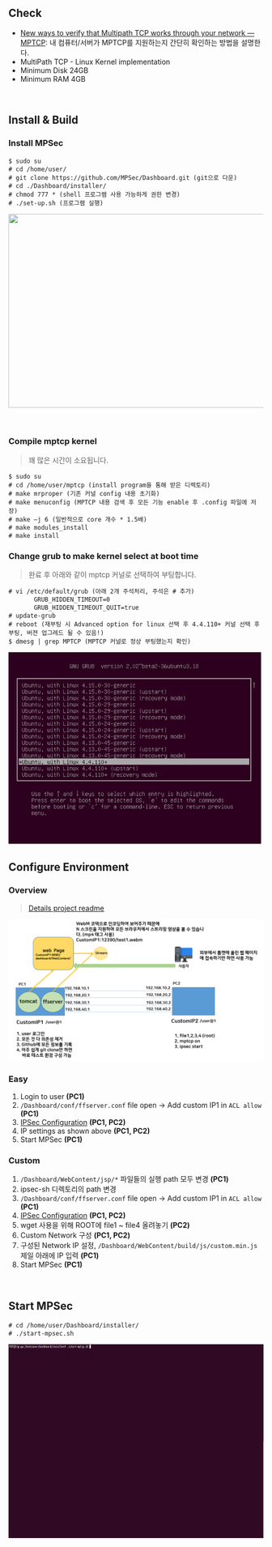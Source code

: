 
## Check

* [New ways to verify that Multipath TCP works through your network — MPTCP](http://blog.multipath-tcp.org/blog/html/2015/12/16/mptcp_tools.html): 내 컴퓨터/서버가 MPTCP를 지원하는지 간단히 확인하는 방법을 설명한다.
* MultiPath TCP - Linux Kernel implementation
* Minimum Disk 24GB
* Minimum RAM 4GB



<br/>

## Install & Build

### Install MPSec

~~~shell
$ sudo su
# cd /home/user/
# git clone https://github.com/MPSec/Dashboard.git (git으로 다운)
# cd ./Dashboard/installer/
# chmod 777 * (shell 프로그램 사용 가능하게 권한 변경)
# ./set-up.sh (프로그램 실행)
~~~


<p align="center">
   <img src="/md_images/set-up.gif" width="740px" height="383px"/>
</p>

<br/>

### Compile mptcp kernel

> 꽤 많은 시간이 소요됩니다.

~~~shell
$ sudo su
# cd /home/user/mptcp (install program을 통해 받은 디렉토리)
# make mrproper (기존 커널 config 내용 초기화)
# make menuconfig (MPTCP 내용 검색 후 모든 기능 enable 후 .config 파일에 저장)
# make –j 6 (일반적으로 core 개수 * 1.5배)
# make modules_install
# make install
~~~

### Change grub to make kernel select at boot time

> 완료 후 아래와 같이 mptcp 커널로 선택하여 부팅합니다. 

~~~shell
# vi /etc/default/grub (아래 2개 주석처리, 주석은 # 추가)
       GRUB_HIDDEN_TIMEOUT=0
       GRUB_HIDDEN_TIMEOUT_QUIT=true
# update-grub
# reboot (재부팅 시 Advanced option for linux 선택 후 4.4.110+ 커널 선택 후 부팅, 버젼 업그레드 될 수 있음!)
$ dmesg | grep MPTCP (MPTCP 커널로 정상 부팅했는지 확인)
~~~


<img src="/md_images/mptcp-kernel.png" width="500px" height="380px"/>


<br/>

## Configure Environment

### Overview

> [Details project readme](./Project_Readme.md)

![set](/md_images/overview.png)

### Easy
1. Login to user **(PC1)**
2. `/Dashboard/conf/ffserver.conf` file open -> Add custom IP1 in `ACL allow` **(PC1)**
3. [IPSec Configuration](https://github.com/MPSec/Dashboard/blob/master/contents/ipsec.md) **(PC1, PC2)**
4. IP settings as shown above **(PC1, PC2)**
5. Start MPSec **(PC1)**

### Custom
1. `/Dashboard/WebContent/jsp/*` 파일들의 실행 path 모두 변경 **(PC1)**
2. ipsec-sh 디렉토리의 path 변경
3. `/Dashboard/conf/ffserver.conf` file open -> Add custom IP1 in `ACL allow` **(PC1)**
4. [IPSec Configuration](https://github.com/MPSec/Dashboard/blob/master/contents/ipsec.md) **(PC1, PC2)**
5. wget 사용을 위해 ROOT에 file1 ~ file4 올려놓기 **(PC2)**
6. Custom Network 구성 **(PC1, PC2)**
6. 구성된 Network IP 설정, `/Dashboard/WebContent/build/js/custom.min.js` 제일 아래에 IP 입력 **(PC1)**
7. Start MPSec **(PC1)**




<br/>

## Start MPSec

~~~shell
# cd /home/user/Dashboard/installer/
# ./start-mpsec.sh
~~~

<p align="center">
   <img src="/md_images/start_mpsec.gif" width="740px" height="383px"/>
</p>